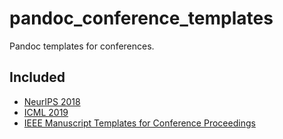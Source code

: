 # pandoc_conference_templates

Pandoc templates for conferences.

## Included

- [NeurIPS 2018](https://neurips.cc/Conferences/2018/PaperInformation/StyleFiles)
- [ICML 2019](https://icml.cc/Conferences/2019/StyleAuthorInstructions)
- [IEEE Manuscript Templates for Conference Proceedings](https://www.ieee.org/conferences/publishing/templates.html)
